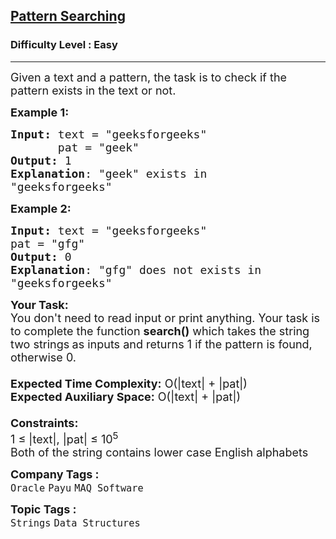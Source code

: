<h2><a href="https://www.geeksforgeeks.org/problems/pattern-searching4145/1?page=3&status=unsolved&sprint=94ade6723438d94ecf0c00c3937dad55&sortBy=submissions">Pattern Searching</a></h2><h3>Difficulty Level : Easy</h3><hr><div class="problems_problem_content__Xm_eO"><p><span style="font-size:18px">Given a text and a pattern, the task is to check if the pattern exists in the text or not.</span></p>

<p><span style="font-size:18px"><strong>Example 1:</strong></span></p>

<pre><span style="font-size:18px"><strong>Input: </strong>text = "geeksforgeeks"
       pat = "geek"
<strong>Output:</strong> 1
<strong>Explanation</strong>: "geek" exists in
"geeksforgeeks"</span></pre>

<p><span style="font-size:18px"><strong>Example 2:</strong></span></p>

<pre><span style="font-size:18px"><strong>Input: </strong>text = "geeksforgeeks"
pat = "gfg"
<strong>Output:</strong> 0
<strong>Explanation</strong>: "gfg" does not exists in
"geeksforgeeks"</span></pre>

<p><span style="font-size:18px"><strong>Your Task:&nbsp;&nbsp;</strong><br>
You don't need to read input or print anything. Your task is to complete the function <strong>search()</strong>&nbsp;which takes the string two strings<strong> </strong>as inputs and returns 1 if the pattern is found, otherwise 0.<br>
<br>
<strong>Expected Time Complexity:</strong>&nbsp;O(|text| + |pat|)<br>
<strong>Expected Auxiliary Space:</strong> O(|text| + |pat|)<br>
<br>
<strong>Constraints:</strong><br>
1 ≤ |text|, |pat| ≤ 10<sup>5</sup><br>
Both of the string&nbsp;contains lower case English alphabets</span></p>
</div><p><span style=font-size:18px><strong>Company Tags : </strong><br><code>Oracle</code>&nbsp;<code>Payu</code>&nbsp;<code>MAQ Software</code>&nbsp;<br><p><span style=font-size:18px><strong>Topic Tags : </strong><br><code>Strings</code>&nbsp;<code>Data Structures</code>&nbsp;